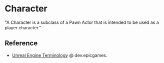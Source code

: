 # Character

"A Character is a subclass of a Pawn Actor that is intended to be used as a player character."

## Reference

- [Unreal Engine Terminology](https://dev.epicgames.com/documentation/en-us/unreal-engine/unreal-engine-terminology) @ dev.epicgames.